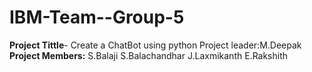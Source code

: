 # IBM-Team--Group-5
**Project Tittle**- Create a ChatBot using python
Project leader:M.Deepak
**Project Members:**
S.Balaji
S.Balachandhar
J.Laxmikanth
E.Rakshith
